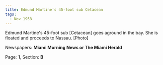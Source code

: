 ```yaml
---  
title: Edmund Martine's 45-foot sub Cetacean  
tags:  
  - Nov 1958  
---  
```

  
Edmund Martine's 45-foot sub [Cetacean] goes aground in the bay. She is floated and proceeds to Nassau. [Photo]  
  
Newspapers: **Miami Morning News or The Miami Herald**  
  
Page: **1**, Section: **B** 

